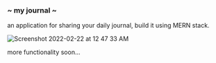 ### ~ my journal ~

an application for sharing your daily journal, build it using MERN stack.

![Screenshot 2022-02-22 at 12 47 33 AM](https://user-images.githubusercontent.com/32739028/155015017-6b4b06c0-31b1-4570-8844-f7fef4e0ac60.png)


more functionality soon...
